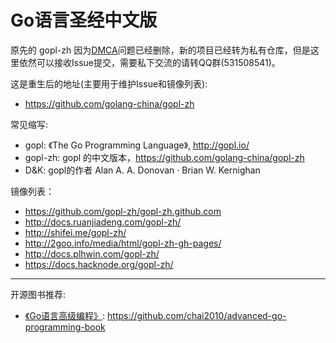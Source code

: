 # Go语言圣经中文版

原先的 gopl-zh 因为[DMCA](https://github.com/github/dmca/blob/master/2016-02-03-TheGoProgrammingLanguage.md)问题已经删除，新的项目已经转为私有仓库，但是这里依然可以接收Issue提交，需要私下交流的请转QQ群(531508541)。

这是重生后的地址(主要用于维护Issue和镜像列表):

- https://github.com/golang-china/gopl-zh

常见缩写:

- gopl: 《The Go Programming Language》, http://gopl.io/
- gopl-zh: gopl 的中文版本，https://github.com/golang-china/gopl-zh
- D&K: gopl的作者 Alan A. A. Donovan · Brian W. Kernighan

镜像列表：

- https://github.com/gopl-zh/gopl-zh.github.com
- http://docs.ruanjiadeng.com/gopl-zh/
- http://shifei.me/gopl-zh/
- http://2goo.info/media/html/gopl-zh-gh-pages/
- http://docs.plhwin.com/gopl-zh/
- https://docs.hacknode.org/gopl-zh/

----

开源图书推荐:

- [《Go语言高级编程》](https://github.com/chai2010/advanced-go-programming-book): https://github.com/chai2010/advanced-go-programming-book
